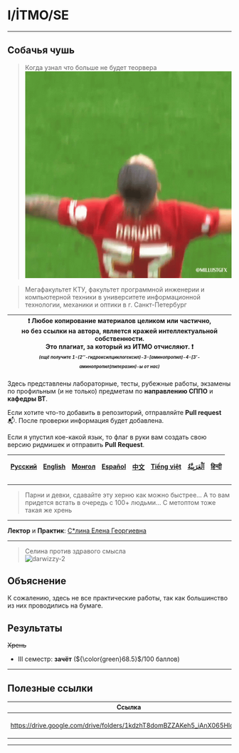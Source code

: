 # I/İTMO/SE

---

## Собачья чушь
> Когда узнал что больше не будет теорвера\
> ![darwizzy](/img/gifs/darwin-nunez-nunez.gif)

> Мегафакультет КТУ, факультет программной инженерии и компьютерной техники в университете информационной технологии, механики и оптики в г. Санкт-Петербург

| :exclamation: <b>Любое копирование материалов целиком или частично,<br>но без ссылки на автора, является кражей интеллектуальной собственности.<br>Это плагиат, за который из ИТМО отчисляют.</b> :exclamation:<br><sub><sup><i>(ещё получите 1-(2’’-гидроксилциклогексил)-3-[аминопропил]-4-[3’-аминопропил]пиперазин)-ы от нас)</sup></sub></b> |
|---------------------------------------------------------------------------------------------------------------------------------------------------------------------------------------------------------------------------------------------------------------------------------------------------------------------------------------------------|
Здесь представлены лабораторные, тесты, рубежные работы, экзамены по профильным (и не только) предметам по **направлению СППО** и **кафедры ВТ**.

Если хотите что-то добавить в репозиторий, отправляйте **Pull request** :mailbox_with_mail:. После проверки информация будет добавлена.

Если я упустил кое-какой язык, то флаг в руки вам создать свою версию ридмишек и отправить **Pull Request**.

| [<strong>Русский</strong>](https://github.com/XVIIStarPlatinum/itmo/blob/master/Software%20Engineering/README.md) | [<strong>English</strong>](https://github.com/XVIIStarPlatinum/itmo/blob/master/Software%20Engineering/.docs/README_EN.md) | [<strong>Монгол</strong>](https://github.com/XVIIStarPlatinum/itmo/blob/master/Software%20Engineering/.docs/README_MN.md) | [<strong>Español</strong>](https://github.com/XVIIStarPlatinum/itmo/blob/master/Software%20Engineering/.docs/README_ES.md) | [<strong>中文</strong>](https://github.com/XVIIStarPlatinum/itmo/blob/master/Software%20Engineering/.docs/README_CN.md) | [<strong>Tiếng việt</strong>](https://github.com/XVIIStarPlatinum/itmo/blob/master/Software%20Engineering/.docs/README_VN.md) | [<strong><p dir="rtl" lang="ar">اَلْعَرَبِيَّةُ</p></strong>](https://github.com/XVIIStarPlatinum/itmo/blob/master/Software%20Engineering/.docs/README_AR.md) | [<strong>हिन्दी</strong>](https://github.com/XVIIStarPlatinum/itmo/blob/master/Software%20Engineering/.docs/README_IN.md) |
|-------------------------------------------------------------------------------------------------------------------|----------------------------------------------------------------------------------------------------------------------------|---------------------------------------------------------------------------------------------------------------------------|----------------------------------------------------------------------------------------------------------------------------|-----------------------------------------------------------------------------------------------------------------------|-------------------------------------------------------------------------------------------------------------------------------|---------------------------------------------------------------------------------------------------------------------------------------------------------------|---------------------------------------------------------------------------------------------------------------------------|

---
> Парни и девки, сдавайте эту херню как можно быстрее... А то вам придется встать в очередь с 100+ людьми... С метоптом тоже такая же хрень
---
**Лектор** и **Практик**: [С*лина Елена Георгиевна](https://my.itmo.ru/persons/165442)

---
> Селина против здравого смысла\
> ![darwizzy-2](/img/gifs/playsports-play-sports.gif)
## Объяснение
К сожалению, здесь не все практические работы, так как большинство из них проводились на бумаге.
## Результаты
<s>Хрень</s>
- III семестр: **зачёт** (${\color{green}68.5}$/100 баллов)

---

## Полезные ссылки <a name="links"></a>
| Ссылка                                                                     | Описание              |
|----------------------------------------------------------------------------|-----------------------|
| https://drive.google.com/drive/folders/1kdzhT8domBZZAKeh5_iAnX065HlojLHZ   | Всякая нужная фиговня |

---